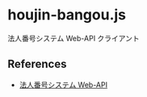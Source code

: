 houjin-bangou.js
===

法人番号システム Web-API クライアント

## References
- [法人番号システム Web-API](https://www.houjin-bangou.nta.go.jp/webapi/)
